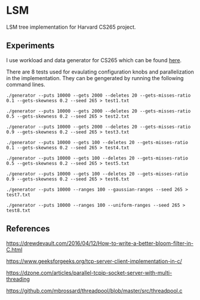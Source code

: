 # LSM
LSM tree implementation for Harvard CS265 project.

## Experiments
I use workload and data generator for CS265 which can be found [here](https://bitbucket.org/HarvardDASlab/cs265-sysproj/src/master/).

There are 8 tests used for evaulating configuration knobs and parallelization in the implementation. They can be gengerated by running the following command lines.

```
./generator --puts 10000 --gets 2000 --deletes 20 --gets-misses-ratio 0.1 --gets-skewness 0.2 --seed 265 > test1.txt

./generator --puts 10000 --gets 2000 --deletes 20 --gets-misses-ratio 0.5 --gets-skewness 0.2 --seed 265 > test2.txt

./generator --puts 10000 --gets 2000 --deletes 20 --gets-misses-ratio 0.9 --gets-skewness 0.2 --seed 265 > test3.txt

./generator --puts 10000 --gets 100 --deletes 20 --gets-misses-ratio 0.1 --gets-skewness 0.2 --seed 265 > test4.txt

./generator --puts 10000 --gets 100 --deletes 20 --gets-misses-ratio 0.5 --gets-skewness 0.2 --seed 265 > test5.txt

./generator --puts 10000 --gets 100 --deletes 20 --gets-misses-ratio 0.9 --gets-skewness 0.2 --seed 265 > test6.txt

./generator --puts 10000 --ranges 100 --gaussian-ranges --seed 265 > test7.txt

./generator --puts 10000 --ranges 100 --uniform-ranges --seed 265 > test8.txt

```


## References
https://drewdevault.com/2016/04/12/How-to-write-a-better-bloom-filter-in-C.html

https://www.geeksforgeeks.org/tcp-server-client-implementation-in-c/

https://dzone.com/articles/parallel-tcpip-socket-server-with-multi-threading

https://github.com/mbrossard/threadpool/blob/master/src/threadpool.c
